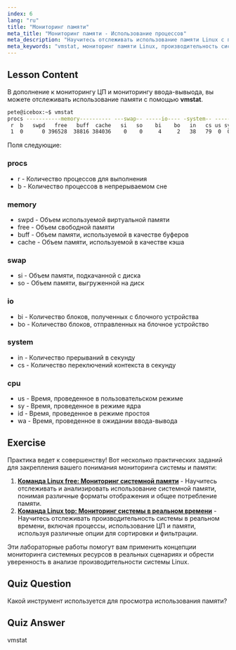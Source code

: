 ```yaml
---
index: 6
lang: "ru"
title: "Мониторинг памяти"
meta_title: "Мониторинг памяти - Использование процессов"
meta_description: "Научитесь отслеживать использование памяти Linux с помощью vmstat. Изучите метрики памяти, подкачки и ЦП для оценки производительности системы. Начните свой путь в Linux!"
meta_keywords: "vmstat, мониторинг памяти Linux, производительность системы, учебник Linux, использование памяти, Linux для начинающих, руководство по Linux"
---
```


## Lesson Content

В дополнение к мониторингу ЦП и мониторингу ввода-вывыода, вы можете отслеживать использование памяти с помощью **vmstat**.

```bash
pete@icebox:~$ vmstat
procs -----------memory---------- ---swap-- -----io---- -system-- ------cpu-----
 r  b   swpd   free   buff  cache   si   so    bi    bo   in   cs us sy id wa st
 1  0      0 396528  38816 384036    0    0     4     2   38   79  0  0 99  0  0
```

Поля следующие:

### procs

- r - Количество процессов для выполнения
- b - Количество процессов в непрерываемом сне

### memory

- swpd - Объем используемой виртуальной памяти
- free - Объем свободной памяти
- buff - Объем памяти, используемой в качестве буферов
- cache - Объем памяти, используемой в качестве кэша

### swap

- si - Объем памяти, подкачанной с диска
- so - Объем памяти, выгруженной на диск

### io

- bi - Количество блоков, полученных с блочного устройства
- bo - Количество блоков, отправленных на блочное устройство

### system

- in - Количество прерываний в секунду
- cs - Количество переключений контекста в секунду

### cpu

- us - Время, проведенное в пользовательском режиме
- sy - Время, проведенное в режиме ядра
- id - Время, проведенное в режиме простоя
- wa - Время, проведенное в ожидании ввода-вывода

## Exercise

Практика ведет к совершенству! Вот несколько практических заданий для закрепления вашего понимания мониторинга системы и памяти:

1. **[Команда Linux free: Мониторинг системной памяти](https://labex.io/ru/labs/linux-linux-free-command-monitoring-system-memory-388496)** - Научитесь отслеживать и анализировать использование системной памяти, понимая различные форматы отображения и общее потребление памяти.
2. **[Команда Linux top: Мониторинг системы в реальном времени](https://labex.io/ru/labs/linux-linux-top-command-real-time-system-monitoring-388500)** - Научитесь отслеживать производительность системы в реальном времени, включая процессы, использование ЦП и памяти, используя различные опции для сортировки и фильтрации.

Эти лабораторные работы помогут вам применить концепции мониторинга системных ресурсов в реальных сценариях и обрести уверенность в анализе производительности системы Linux.

## Quiz Question

Какой инструмент используется для просмотра использования памяти?

## Quiz Answer

vmstat
